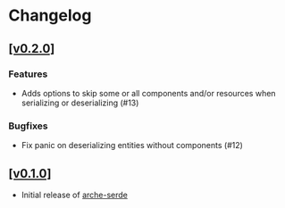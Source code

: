 # Changelog

## [[v0.2.0]](https://github.com/mlange-42/arche/compare/v0.1.0...v0.2.0)

### Features

* Adds options to skip some or all components and/or resources when serializing or deserializing (#13)

### Bugfixes

* Fix panic on deserializing entities without components (#12)

## [[v0.1.0]](https://github.com/mlange-42/arche-serde/commits/v0.1.0/)

* Initial release of [arche-serde](https://github.com/mlange-42/arche-serde)
